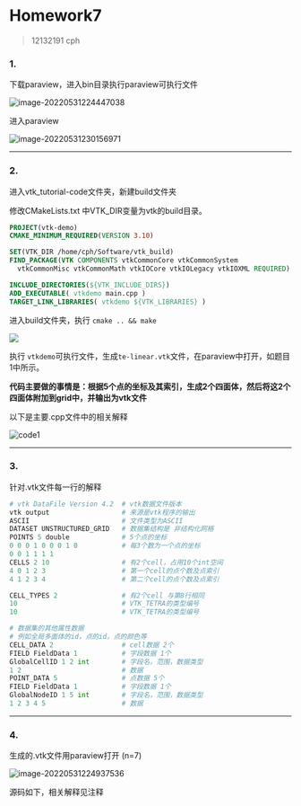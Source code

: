 # Homework7

> 12132191 cph 

### 1.

下载paraview，进入bin目录执行paraview可执行文件

![image-20220531224447038](https://perhaps-1306015279.cos.ap-guangzhou.myqcloud.com/image-20220531224447038.png)

进入paraview

![image-20220531230156971](https://perhaps-1306015279.cos.ap-guangzhou.myqcloud.com/image-20220531230156971.png)

------

### 2.

进入vtk_tutorial-code文件夹，新建build文件夹

修改CMakeLists.txt 中VTK_DIR变量为vtk的build目录。

```cmake
PROJECT(vtk-demo)
CMAKE_MINIMUM_REQUIRED(VERSION 3.10)

SET(VTK_DIR /home/cph/Software/vtk_build)
FIND_PACKAGE(VTK COMPONENTS vtkCommonCore vtkCommonSystem
  vtkCommonMisc vtkCommonMath vtkIOCore vtkIOLegacy vtkIOXML REQUIRED)

INCLUDE_DIRECTORIES(${VTK_INCLUDE_DIRS})
ADD_EXECUTABLE( vtkdemo main.cpp )
TARGET_LINK_LIBRARIES( vtkdemo ${VTK_LIBRARIES} )
```

进入build文件夹，执行 `cmake .. && make`

![](https://perhaps-1306015279.cos.ap-guangzhou.myqcloud.com/image-20220531224553707.png)

执行 `vtkdemo`可执行文件，生成`te-linear.vtk`文件，在paraview中打开，如题目1中所示。

**代码主要做的事情是：根据5个点的坐标及其索引，生成2个四面体，然后将这2个四面体附加到grid中，并输出为vtk文件**

以下是主要.cpp文件中的相关解释

![code1](https://perhaps-1306015279.cos.ap-guangzhou.myqcloud.com/code1.png)

------

### 3.

针对.vtk文件每一行的解释

```python
# vtk DataFile Version 4.2	# vtk数据文件版本
vtk output					# 来源是vtk程序的输出
ASCII						# 文件类型为ASCII
DATASET UNSTRUCTURED_GRID	# 数据集结构是 非结构化网格
POINTS 5 double				# 5个点的坐标
0 0 0 1 0 0 0 1 0 			# 每3个数为一个点的坐标	
0 0 1 1 1 1 				
CELLS 2 10					# 有2个cell，占用10个int空间
4 0 1 2 3 					# 第一个cell的点个数及点索引
4 1 2 3 4 					# 第二个cell的点个数及点索引

CELL_TYPES 2				# 有2个cell 与第8行相同
10							# VTK_TETRA的类型编号
10							# VTK_TETRA的类型编号

# 数据集的其他属性数据
# 例如全局多面体的id，点的id，点的颜色等
CELL_DATA 2					# cell数据 2个
FIELD FieldData 1			# 字段数据 1个
GlobalCellID 1 2 int		# 字段名，范围，数据类型
1 2 						# 数据
POINT_DATA 5				# 点数据 5个
FIELD FieldData 1			# 字段数据 1个
GlobalNodeID 1 5 int		# 字段名，范围，数据类型
1 2 3 4 5 					# 数据
```

------

### 4.

生成的.vtk文件用paraview打开 (n=7)

![image-20220531224937536](https://perhaps-1306015279.cos.ap-guangzhou.myqcloud.com/image-20220531224937536.png)

源码如下，相关解释见注释





